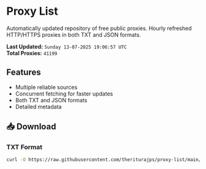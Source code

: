 # Proxy List

Automatically updated repository of free public proxies. Hourly refreshed HTTP/HTTPS proxies in both TXT and JSON formats.

**Last Updated:** `Sunday 13-07-2025 19:06:57 UTC`  
**Total Proxies:** `41199`

## Features
- Multiple reliable sources
- Concurrent fetching for faster updates
- Both TXT and JSON formats
- Detailed metadata

## 📥 Download

### TXT Format
```bash
curl -O https://raw.githubusercontent.com/theriturajps/proxy-list/main/proxies.txt